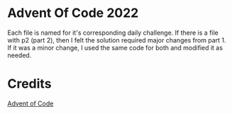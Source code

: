 # Advent Of Code 2022

Each file is named for it's corresponding daily challenge. If there is a file with p2 (part 2), then I felt the solution required major changes from part 1. If it was a minor change, I used the same code for both and modified it as needed.

# Credits
[Advent of Code](https://adventofcode.com/2022/about)